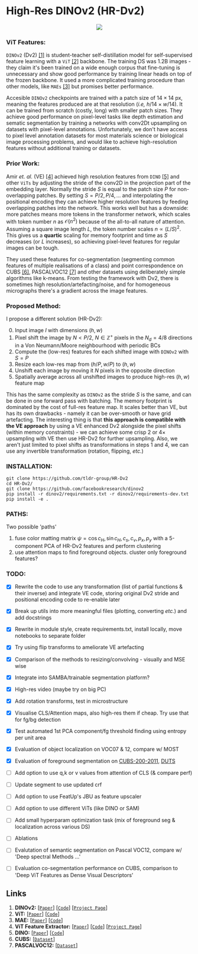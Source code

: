 # High-Res DINOv2 (HR-Dv2)

<p align="center">
    <img src="repo/gh_header.png">
</p>


### ViT Features:
`DINOv2` (Dv2) [[1]](#links) is student-teacher self-distillation model for self-supervised feature learning with a `ViT` [[2]](#links) backbone. The training DS was 1.2B images - they claim it's been trained on a wide enough corpus that fine-tuning is unnecessary and show good performance by training linear heads on top of the frozen backbone. It used a more complicated training procedure than other models, like `MAEs` [[3]](#links) but promises better performance. 

Accesible `DINOv2` checkpoints are trained with a patch size of $14 \times 14$ px, meaning the features produced are at that resolution (*i.e,* $h / 14 \times w / 14$). It can be trained from scratch (costly, long) with smaller patch sizes. They achieve good performance on pixel-level tasks like depth estimation and sematic segmentation by training a networks with conv2Dt upsampling on datasets with pixel-level annotations. Unfortunately, we don't have access to pixel level annotation datasets for most materials science or biological image processing problems, and would like to achieve high-resolution features without additional training or datasets.

### Prior Work:
Amir *et. al.* (VE) [[4]](#links) achieved high resolution features from `DINO` [[5]](#links) and other `ViTs` by adjusting the stride of the conv2D in the projection part of the embedding layer. Normally the stride $S$ is equal to the patch size $P$ for non-overlapping patches. By setting $S = P/2, P/4, ...$ and interpolating the positional encoding they can achieve higher resolution features by feeding overlapping patches into the network. This works well but has a downside: more patches means more tokens in the transformer network, which scales with token number $n$ as $\mathcal{O}(n^2)$ because of the all-to-all nature of attention. Assuming a square image length $L$, the token number scales $n \propto (L / S)^2$. This gives us a **quartic** scaling for memory footprint and time as $S$ decreases (or $L$ increases), so achieving pixel-level features for regular images can be tough.

They used these features for co-segmentation (segmenting common features of multiple realisations of a class) and point correspondence on CUBS [[6]](#links), PASCALVOC12 [[7]](#links) and other datasets using deliberately simple algorithms like k-means. From testing the framework with Dv2, there is sometimes high resolution/artefacting/noise, and for homogeneous micrographs there's a gradient across the image features. 

### Proposed Method:
I propose a different solution (HR-Dv2):

0) Input image $I$ with dimensions $(h, w)$ 
1) Pixel shift the image by $N < P / 2,\:N \in \mathbb{Z^+}$ pixels in the $N_{d}=4/8$ directions in a Von Neumann/Moore neighbourhood with periodic BCs 
2) Compute the (low-res) features for each shifted image with `DINOv2` with $S=P$
3) Resize each low-res map from $(h / P, w / P)$ to $(h, w)$ 
4) Unshift each image by moving it $N$ pixels in the opposite direction
5) Spatially average across all unshifted images to produce high-res $(h, w)$ feature map

This has the same complexity as `DINOv2` as the stride $S$ is the same, and can be done in one forward pass with batching. The memory footprint is dominated by the cost of full-res feature map. It scales better than VE, but has its own drawbacks - namely it can be over-smooth or have grid artefacting. The interesting thing is that **this approach is compatible with the VE approach** by using a VE enhanced Dv2 alongside the pixel shifts (within memory constraints) - we can achieve some crisp $2$ or $4\times$ upsampling with VE then use HR-Dv2 for further upsampling. Also, we aren't just limited to pixel shifts as transformations in steps 1 and 4, we can use any invertible transformation (rotation, flipping, *etc.*)

### INSTALLATION:
```
git clone https://github.com/tldr-group/HR-Dv2
cd HR-Dv2/
git clone https://github.com/facebookresearch/dinov2
pip install -r dinov2/requirements.txt -r dinov2/requirements-dev.txt
pip install -e .
```

### PATHS:
Two possible 'paths'
1) fuse color matting matrix $\psi = \cos{c_{H}, \sin{c_{H}}, c_{s}, c_{v}, p_{x}, p_{y}}$ with a 5-component PCA of HR-Dv2 features and perform clustering
2) use attention maps to find foreground objects. cluster only foreground features? 

### TODO:
- [x] Rewrite the code to use any transformation (list of partial functions & their inverse) and integrate VE code, storing original Dv2 stride and positional encoding code to re-enable later
- [x] Break up utils into more meaningful files (plotting, converting *etc.*) and add docstrings
- [x] Rewrite in module style, create requirements.txt, install locally, move notebooks to separate folder
- [x] Try using flip transforms to ameliorate VE artefacting
- [x] Comparison of the methods to resizing/convolving - visually and MSE wise
- [x] Integrate into SAMBA/trainable segmentation platform?
- [x] High-res video (maybe try on big PC)
- [x] Add rotation transforms, test in microstructure
- [x] Visualise CLS/Attention maps, also high-res them if cheap. Try use that for fg/bg detection
- [x] Test automated 1st PCA component/fg threshold finding using entropy per unit area
- [x] Evaluation of object localization on VOC07 & 12, compare w/ MOST
- [x] Evaluation of foreground segmentation on [CUBS-200-2011](https://www.vision.caltech.edu/datasets/cub_200_2011/), [DUTS](http://saliencydetection.net/duts/)
- [ ] Add option to use q,k or v values from attention of CLS (& compare perf)
- [ ] Update segment to use updated crf
- [ ] Add option to use FeatUp's JBU as feature upscaler
- [ ] Add option to use different ViTs (like DINO or SAM)
- [ ] Add small hyperparam optimization task (mix of foreground seg & localization across various DS)
- [ ] Ablations
- [ ] Evalutation of semantic segmentation on Pascal VOC12, compare w/ 'Deep spectral Methods ...' 
- [ ] Evaluation co-segmentation performance on CUBS, comparison to 'Deep ViT Features as Dense Visual Descriptors'


## Links
1) **DINOv2:** [[`Paper`](https://arxiv.org/abs/2304.07193)] [[`Code`](https://github.com/facebookresearch/dinov2/tree/main)]  [[`Project Page`](https://dinov2.metademolab.com/)]
2) **ViT:** [[`Paper`](https://arxiv.org/abs/2010.11929)] [[`Code`](https://github.com/google-research/vision_transformer)]
3) **MAE:** [[`Paper`](https://arxiv.org/abs/2111.06377)] [[`Code`](https://github.com/facebookresearch/mae)]
4) **ViT Feature Extractor:** [[`Paper`](https://arxiv.org/abs/2112.05814)] [[`Code`](https://github.com/ShirAmir/dino-vit-features)]  [[`Project Page`](https://dino-vit-features.github.io/index.html#sm)]
5) **DINO:** [[`Paper`](https://arxiv.org/abs/2104.14294)] [[`Code`](https://github.com/facebookresearch/dino)]
6) **CUBS:** [[`Dataset`](https://www.vision.caltech.edu/datasets/cub_200_2011/)]
7) **PASCALVOC12:** [[`Dataset`](http://host.robots.ox.ac.uk/pascal/VOC/voc2012/)]